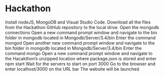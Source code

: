 # Hackathon
Install nodeJS, MongoDB and Visual Studio Code.
Download all the files from the Hackathon GitHub repository to the local drive.
Open the mongodb connections
Open a new command prompt window and navigate to the bin folder in mongodb located in Mongodb/Server/3.4/bin
Enter the command mongod
Open another new command prompt window and navigate to the bin folder in mongodb located in Mongodb/Server/3.4/bin
Enter the command mongo
Open a new command prompt window and navigate to the Hacakthon’s unzipped location where package.json is stored and enter npm start
Wait for the servers to start on port 3000
Go to the browser and enter localhost/3000 on the URL bar
The website will be launched
